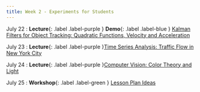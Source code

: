 ```yaml
---
title: Week 2 - Experiments for Students
---
```


July 22
: **Lecture**{: .label .label-purple } **Demo**{: .label .label-blue }  [Kalman Filters for Object Tracking: Quadratic Functions, Velocity and Acceleration](#)

July 23
: **Lecture**{: .label .label-purple }[Time Series Analysis: Traffic Flow in New York City](#)

July 24
: **Lecture**{: .label .label-purple }[Computer Vision: Color Theory and Light](#)

July 25
: **Workshop**{: .label .label-green } [Lesson Plan Ideas](#)
